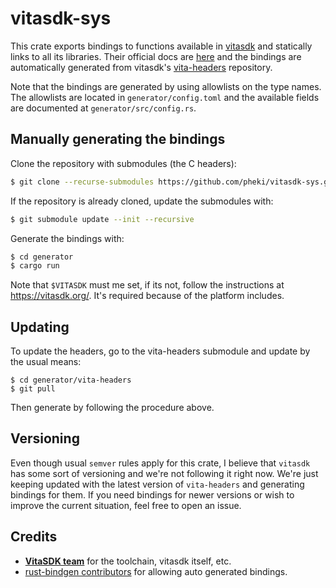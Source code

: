 # vitasdk-sys

This crate exports bindings to functions available in [vitasdk](https://vitasdk.org/) and statically links to all its libraries. Their official docs are [here](https://docs.vitasdk.org/) and the bindings are automatically generated from vitasdk's [vita-headers](https://github.com/vitasdk/vita-headers.git) repository.

Note that the bindings are generated by using allowlists on the type names. The allowlists are located in `generator/config.toml` and the available fields are documented at `generator/src/config.rs`.

## Manually generating the bindings

Clone the repository with submodules (the C headers):

```sh
$ git clone --recurse-submodules https://github.com/pheki/vitasdk-sys.git
```

If the repository is already cloned, update the submodules with:

```sh
$ git submodule update --init --recursive
```

Generate the bindings with:

```sh
$ cd generator
$ cargo run
```

Note that `$VITASDK` must me set, if its not, follow the instructions at https://vitasdk.org/. It's required because of the platform includes.

## Updating

To update the headers, go to the vita-headers submodule and update by the usual means:

```
$ cd generator/vita-headers
$ git pull
```

Then generate by following the procedure above.

## Versioning

Even though usual `semver` rules apply for this crate, I believe that `vitasdk` has some sort of versioning and we're not following it right now. We're just keeping updated with the latest version of `vita-headers` and generating bindings for them. If you need bindings for newer versions or wish to improve the current situation, feel free to open an issue.

## Credits

- [**VitaSDK team**](http://vitasdk.org/) for the toolchain, vitasdk itself, etc.
- [rust-bindgen contributors](https://github.com/rust-lang/rust-bindgen) for allowing auto generated bindings.
